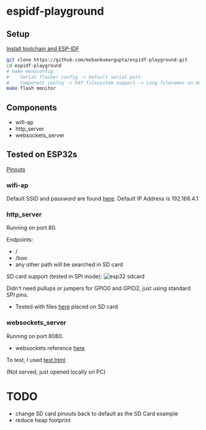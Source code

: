 # espidf-playground

## Setup
[Install toolchain and ESP-IDF](http://esp-idf.readthedocs.io/en/latest/get-started/)

```sh
git clone https://github.com/mohankumargupta/espidf-playground.git
cd espidf-playground
# make menuconfig 
#    Serial flasher config -> Default serial port
#    Component config -> FAT filesystem support -> Long filenames on Heap
make flash monitor
```
## Components
- wifi-ap
- http_server
- websockets_server

## Tested on ESP32s
[Pinouts](https://www.cnx-software.com/wp-content/uploads/2017/05/ESP32-T-Pinout-Diagram-Large.jpg)


### wifi-ap
Default SSID and password are found [here](https://github.com/mohankumargupta/espidf-playground/blob/master/components/wifi_ap/include/wifi_ap.h). Default IP Address is 192.168.4.1
  
### http_server
Running on port 80.

Endpoints:
  - /
  - /boo
  - any other path will be searched in SD card

SD card support (tested in SPI mode):
![esp32 sdcard](https://camo.githubusercontent.com/fe6b89251ae4df2628b1a4c86c57976f22d6d5ba/687474703a2f2f692e696d6775722e636f6d2f34436f584f75522e706e67) 

Didn't need pullups or jumpers for GPIO0 and GPIO2, just using standard SPI pins. 
- Tested with files [here](https://github.com/mohankumargupta/espidf-playground/blob/master/test_data/httpserver_sdcard) placed on SD card

### websockets_server
Running on port 8080.

- websockets reference [here](https://developer.mozilla.org/en-US/docs/Web/API/WebSockets_API/Writing_WebSocket_servers)

To test, I used [test.html](https://github.com/mohankumargupta/espidf-playground/blob/master/test_data/websockets/test.html)

(Not served, just opened locally on PC)

# TODO
- change SD card pinouts back to default as the SD Card example
- reduce heap footprint




